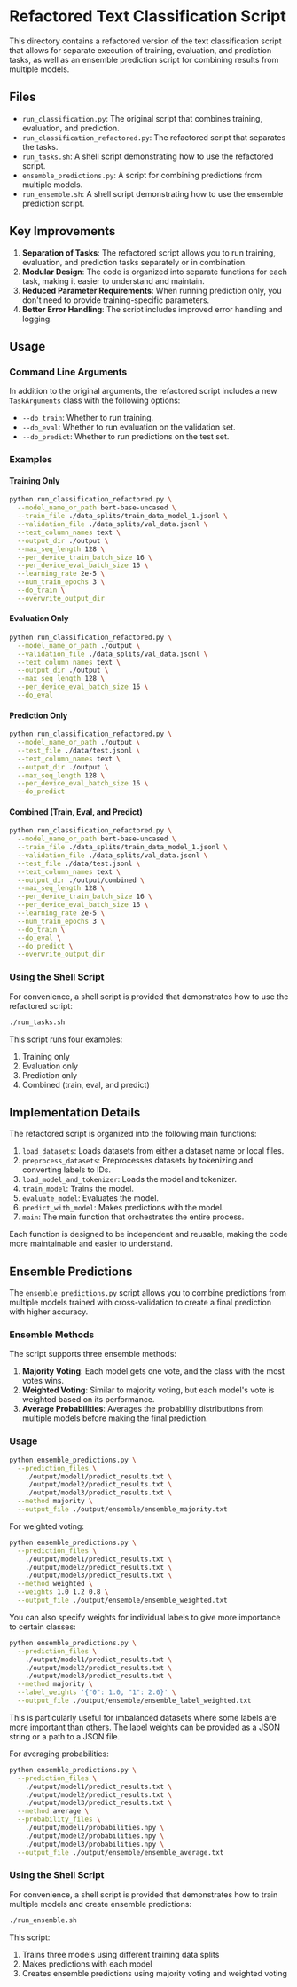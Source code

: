 # Refactored Text Classification Script

This directory contains a refactored version of the text classification script that allows for separate execution of training, evaluation, and prediction tasks, as well as an ensemble prediction script for combining results from multiple models.

## Files

- `run_classification.py`: The original script that combines training, evaluation, and prediction.
- `run_classification_refactored.py`: The refactored script that separates the tasks.
- `run_tasks.sh`: A shell script demonstrating how to use the refactored script.
- `ensemble_predictions.py`: A script for combining predictions from multiple models.
- `run_ensemble.sh`: A shell script demonstrating how to use the ensemble prediction script.

## Key Improvements

1. **Separation of Tasks**: The refactored script allows you to run training, evaluation, and prediction tasks separately or in combination.
2. **Modular Design**: The code is organized into separate functions for each task, making it easier to understand and maintain.
3. **Reduced Parameter Requirements**: When running prediction only, you don't need to provide training-specific parameters.
4. **Better Error Handling**: The script includes improved error handling and logging.

## Usage

### Command Line Arguments

In addition to the original arguments, the refactored script includes a new `TaskArguments` class with the following options:

- `--do_train`: Whether to run training.
- `--do_eval`: Whether to run evaluation on the validation set.
- `--do_predict`: Whether to run predictions on the test set.

### Examples

#### Training Only

```bash
python run_classification_refactored.py \
  --model_name_or_path bert-base-uncased \
  --train_file ./data_splits/train_data_model_1.jsonl \
  --validation_file ./data_splits/val_data.jsonl \
  --text_column_names text \
  --output_dir ./output \
  --max_seq_length 128 \
  --per_device_train_batch_size 16 \
  --per_device_eval_batch_size 16 \
  --learning_rate 2e-5 \
  --num_train_epochs 3 \
  --do_train \
  --overwrite_output_dir
```

#### Evaluation Only

```bash
python run_classification_refactored.py \
  --model_name_or_path ./output \
  --validation_file ./data_splits/val_data.jsonl \
  --text_column_names text \
  --output_dir ./output \
  --max_seq_length 128 \
  --per_device_eval_batch_size 16 \
  --do_eval
```

#### Prediction Only

```bash
python run_classification_refactored.py \
  --model_name_or_path ./output \
  --test_file ./data/test.jsonl \
  --text_column_names text \
  --output_dir ./output \
  --max_seq_length 128 \
  --per_device_eval_batch_size 16 \
  --do_predict
```

#### Combined (Train, Eval, and Predict)

```bash
python run_classification_refactored.py \
  --model_name_or_path bert-base-uncased \
  --train_file ./data_splits/train_data_model_1.jsonl \
  --validation_file ./data_splits/val_data.jsonl \
  --test_file ./data/test.jsonl \
  --text_column_names text \
  --output_dir ./output/combined \
  --max_seq_length 128 \
  --per_device_train_batch_size 16 \
  --per_device_eval_batch_size 16 \
  --learning_rate 2e-5 \
  --num_train_epochs 3 \
  --do_train \
  --do_eval \
  --do_predict \
  --overwrite_output_dir
```

### Using the Shell Script

For convenience, a shell script is provided that demonstrates how to use the refactored script:

```bash
./run_tasks.sh
```

This script runs four examples:
1. Training only
2. Evaluation only
3. Prediction only
4. Combined (train, eval, and predict)

## Implementation Details

The refactored script is organized into the following main functions:

1. `load_datasets`: Loads datasets from either a dataset name or local files.
2. `preprocess_datasets`: Preprocesses datasets by tokenizing and converting labels to IDs.
3. `load_model_and_tokenizer`: Loads the model and tokenizer.
4. `train_model`: Trains the model.
5. `evaluate_model`: Evaluates the model.
6. `predict_with_model`: Makes predictions with the model.
7. `main`: The main function that orchestrates the entire process.

Each function is designed to be independent and reusable, making the code more maintainable and easier to understand.

## Ensemble Predictions

The `ensemble_predictions.py` script allows you to combine predictions from multiple models trained with cross-validation to create a final prediction with higher accuracy.

### Ensemble Methods

The script supports three ensemble methods:

1. **Majority Voting**: Each model gets one vote, and the class with the most votes wins.
2. **Weighted Voting**: Similar to majority voting, but each model's vote is weighted based on its performance.
3. **Average Probabilities**: Averages the probability distributions from multiple models before making the final prediction.

### Usage

```bash
python ensemble_predictions.py \
  --prediction_files \
    ./output/model1/predict_results.txt \
    ./output/model2/predict_results.txt \
    ./output/model3/predict_results.txt \
  --method majority \
  --output_file ./output/ensemble/ensemble_majority.txt
```

For weighted voting:

```bash
python ensemble_predictions.py \
  --prediction_files \
    ./output/model1/predict_results.txt \
    ./output/model2/predict_results.txt \
    ./output/model3/predict_results.txt \
  --method weighted \
  --weights 1.0 1.2 0.8 \
  --output_file ./output/ensemble/ensemble_weighted.txt
```

You can also specify weights for individual labels to give more importance to certain classes:

```bash
python ensemble_predictions.py \
  --prediction_files \
    ./output/model1/predict_results.txt \
    ./output/model2/predict_results.txt \
    ./output/model3/predict_results.txt \
  --method majority \
  --label_weights '{"0": 1.0, "1": 2.0}' \
  --output_file ./output/ensemble/ensemble_label_weighted.txt
```

This is particularly useful for imbalanced datasets where some labels are more important than others. The label weights can be provided as a JSON string or a path to a JSON file.

For averaging probabilities:

```bash
python ensemble_predictions.py \
  --prediction_files \
    ./output/model1/predict_results.txt \
    ./output/model2/predict_results.txt \
    ./output/model3/predict_results.txt \
  --method average \
  --probability_files \
    ./output/model1/probabilities.npy \
    ./output/model2/probabilities.npy \
    ./output/model3/probabilities.npy \
  --output_file ./output/ensemble/ensemble_average.txt
```

### Using the Shell Script

For convenience, a shell script is provided that demonstrates how to train multiple models and create ensemble predictions:

```bash
./run_ensemble.sh
```

This script:
1. Trains three models using different training data splits
2. Makes predictions with each model
3. Creates ensemble predictions using majority voting and weighted voting